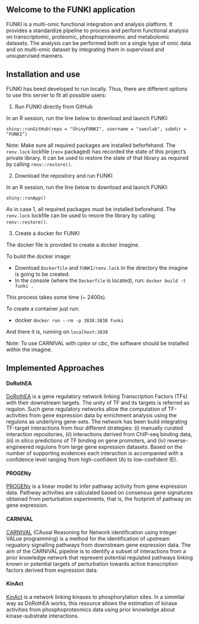 ## Welcome to the FUNKI application
FUNKI is a multi-omic functional integration and analysis platform. It provides a standardize pipeline to process and perform functional analysis on transcriptomic, proteomic, phosphoproteomic and metabolomic datasets. The analysis can be performed both on a single type of omic data and on multi-omic dataset by integrating them in supervised and unsupervised manners.

## Installation and use

FUNKI has beed developed to run locally.
Thus, there are different options to use this server to fit all possible users: 

1. Run FUNKI directly from GitHub

In an R session, run the line below to download and launch FUNKI:

```shiny::runGitHub(repo = "ShinyFUNKI", username = "saezlab", subdir = "FUNKI")``` 

Note: Make sure all required packages are installed beforfehand.
The ```renv.lock``` lockfile (```renv``` packaged) has recorded the state of this project’s private library.
It can be used to restore the state of that library as required by calling ```renv::restore()```.

2. Download the repository and run FUNKI

In an R session, run the line below to download and launch FUNKI:

```shiny::runApp()```

As in case 1, all required packages must be installed beforehand.
The ```renv.lock``` lockfile can be used to resore the library by calling ```renv::restore()```.

3. Create a docker for FUNKI

The docker file is provided to create a docker imagine. 

To build the docker image:

  * Download ```Dockerfile```  and ```FUNKI/renv.lock``` in the directory the imagine is going to be created.
  * In the console (where the ```Dockerfile``` is located), run: ```docker build -t funki .``` 

This process takes some time (~ 2400s).

To create a container just run:

  * docker ```docker run --rm -p 3838:3838 funki```

And there it is, running on ```localhost:3838```

Note: To use CARNIVAL with *cplex* or *cbc*, the software should be installed within the imagine.

## Implemented Approaches

#### DoRothEA
[DoRothEA](https://saezlab.github.io/DoRothEA/) is a gene regulatory network linking Transcription Factors (TFs) with their downstream targets. The unity of TF and its targets is referred as regulon. Such gene regulatory networks allow the computation of TF-activities from gene expression data by enrichment analysis using the regulons as underlying gene-sets. The network has been build integrating TF-target interactions from four different strategies: (i) manually curated interaction repositories, (ii) interactions derived from ChIP-seq binding data, (iii) in silico predictions of TF binding on gene promoters, and (iv) reverse-engineered regulons from large gene expression datasets. Based on the number of supporting evidences each interaction is accompanied with a confidence level ranging from high-confident (A) to low-confident (E).

#### PROGENy
[PROGENy](https://saezlab.github.io/progeny/) is a linear model to infer pathway activity from gene expression data. Pathway activities are calculated based on consensus gene signatures obtained from perturbation experiments, that is, the footprint of pathway on gene expression.

#### CARNIVAL
[CARNIVAL](https://saezlab.github.io/CARNIVAL/) (CAusal Reasoning for Network identification using Integer VALue programming) is a method for the identification of upstream reguatory signalling pathways from downstream gene expression data. The aim of the CARNIVAL pipeline is to identify a subset of interactions from a prior knowledge network that represent potential regulated pathways linking known or potential targets of perturbation towards active transcription factors derived from expression data.

#### KinAct
[KinAct](http://saezlab.github.io/kinact/) is a network linking kinases to phosphorylation sites. In a simmilar way as DoRothEA works, this resource allows the estimation of kinase activities from phosphoproteomics data using prior knowledge about kinase-substrate interactions.
